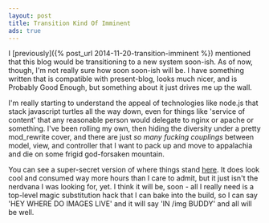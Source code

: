 ```yaml
---
layout: post
title: Transition Kind Of Imminent
ads: true
---
```

I [previously]({% post_url 2014-11-20-transition-imminent %}) mentioned that this blog would be transitioning to a new system soon-ish.  As of now, though, I'm not really sure how soon soon-ish will be.  I have something written that is compatible with present-blog, looks much nicer, and is Probably Good Enough, but something about it just drives me up the wall.

I'm really starting to understand the appeal of technologies like node.js that stack javascript turtles all the way down, even for things like 'service of content' that any reasonable person would delegate to nginx or apache or something.  I've been rolling my own, then hiding the diversity under a pretty mod_rewrite cover, and there are just *so many fucking couplings* between model, view, and controller that I want to pack up and move to appalachia and die on some frigid god-forsaken mountain.

You can see a super-secret version of where things stand [here](http://54.174.46.82/).  It does look cool and consumed way more hours than I care to admit, but it just isn't the nerdvana I was looking for, yet.  I think it will be, soon - all I really need is a top-level magic substitution hack that I can bake into the build, so I can say 'HEY WHERE DO IMAGES LIVE' and it will say 'IN /img BUDDY' and all will be well.
